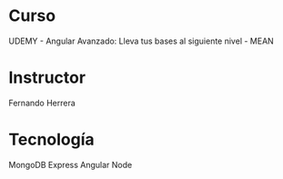 # Curso
UDEMY - Angular Avanzado: Lleva tus bases al siguiente nivel - MEAN

# Instructor
Fernando Herrera

# Tecnología
MongoDB
Express
Angular 
Node
